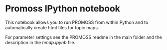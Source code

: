 # Promoss IPython notebook
This notebook allows you to run PROMOSS from within Python and to automatically create html files for topic maps.

For parameter settings see the PROMOSS readme in the main folder and the description in the *hmdp.ipynb* file.
